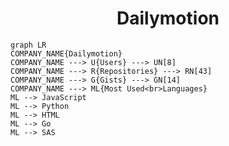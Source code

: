 <h1 align="center">Dailymotion</h1>

```mermaid
graph LR
COMPANY_NAME{Dailymotion}
COMPANY_NAME ---> U{Users} ---> UN[8]
COMPANY_NAME ---> R{Repositories} ---> RN[43]
COMPANY_NAME ---> G{Gists} ---> GN[14]
COMPANY_NAME ---> ML{Most Used<br>Languages}
ML --> JavaScript
ML --> Python
ML --> HTML
ML --> Go
ML --> SAS
```
